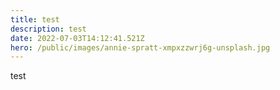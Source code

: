 ```yaml
---
title: test
description: test
date: 2022-07-03T14:12:41.521Z
hero: /public/images/annie-spratt-xmpxzzwrj6g-unsplash.jpg
---
```

test